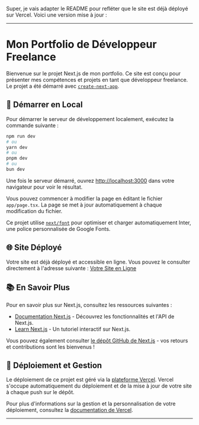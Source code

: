 Super, je vais adapter le README pour refléter que le site est déjà déployé sur Vercel. Voici une version mise à jour :

---

# Mon Portfolio de Développeur Freelance

Bienvenue sur le projet Next.js de mon portfolio. Ce site est conçu pour présenter mes compétences et projets en tant que développeur freelance. Le projet a été démarré avec [`create-next-app`](https://github.com/vercel/next.js/tree/canary/packages/create-next-app).

## 🚀 Démarrer en Local

Pour démarrer le serveur de développement localement, exécutez la commande suivante :

```bash
npm run dev
# ou
yarn dev
# ou
pnpm dev
# ou
bun dev
```

Une fois le serveur démarré, ouvrez [http://localhost:3000](http://localhost:3000) dans votre navigateur pour voir le résultat.

Vous pouvez commencer à modifier la page en éditant le fichier `app/page.tsx`. La page se met à jour automatiquement à chaque modification du fichier.

Ce projet utilise [`next/font`](https://nextjs.org/docs/basic-features/font-optimization) pour optimiser et charger automatiquement Inter, une police personnalisée de Google Fonts.

## 🌐 Site Déployé

Votre site est déjà déployé et accessible en ligne. Vous pouvez le consulter directement à l'adresse suivante : [Votre Site en Ligne](https://votre-site.vercel.app)

## 📚 En Savoir Plus

Pour en savoir plus sur Next.js, consultez les ressources suivantes :

- [Documentation Next.js](https://nextjs.org/docs) - Découvrez les fonctionnalités et l'API de Next.js.
- [Learn Next.js](https://nextjs.org/learn) - Un tutoriel interactif sur Next.js.

Vous pouvez également consulter [le dépôt GitHub de Next.js](https://github.com/vercel/next.js/) - vos retours et contributions sont les bienvenus !

## 🔧 Déploiement et Gestion

Le déploiement de ce projet est géré via la [plateforme Vercel](https://vercel.com). Vercel s'occupe automatiquement du déploiement et de la mise à jour de votre site à chaque push sur le dépôt.

Pour plus d'informations sur la gestion et la personnalisation de votre déploiement, consultez la [documentation de Vercel](https://vercel.com/docs).

---
